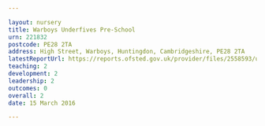 ```yaml
---

layout: nursery
title: Warboys Underfives Pre-School
urn: 221832
postcode: PE28 2TA
address: High Street, Warboys, Huntingdon, Cambridgeshire, PE28 2TA
latestReportUrl: https://reports.ofsted.gov.uk/provider/files/2558593/urn/221832.pdf
teaching: 2
development: 2
leadership: 2
outcomes: 0
overall: 2
date: 15 March 2016

---
```

